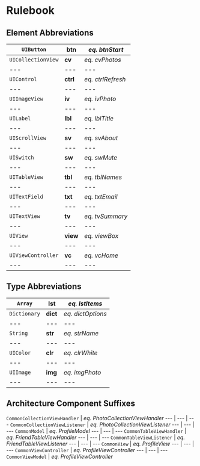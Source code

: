 # Rulebook


## Element Abbreviations

`UIButton` | **btn** | *eq. btnStart*
--- | --- | ---
`UICollectionView` | **cv** | *eq. cvPhotos*
--- | --- | ---
`UIControl` | **ctrl** | *eq. ctrlRefresh*
--- | --- | ---
`UIImageView` | **iv** | *eq. ivPhoto*
--- | --- | ---
`UILabel` | **lbl** | *eq. lblTitle*
--- | --- | ---
`UIScrollView` | **sv** | *eq. svAbout*
--- | --- | ---
`UISwitch` | **sw** | *eq. swMute*
--- | --- | ---
`UITableView` | **tbl** | *eq. tblNames*
--- | --- | ---
`UITextField` | **txt** | *eq. txtEmail*
--- | --- | ---
`UITextView` | **tv** | *eq. tvSummary*
--- | --- | ---
`UIView` | **view** | *eq. viewBox*
--- | --- | ---
`UIViewController` | **vc** | *eq. vcHome*
--- | --- | ---
	

##	Type Abbreviations

`Array` | **lst** | *eq. lstItems*
--- | --- | ---
`Dictionary` | **dict** | *eq. dictOptions*
--- | --- | ---
`String` | **str** | *eq. strName*
--- | --- | ---
`UIColor` | **clr** | *eq. clrWhite*
--- | --- | ---
`UIImage` | **img** | *eq. imgPhoto*
--- | --- | ---

	
## Architecture Component Suffixes

`CommonCollectionViewHandler` | *eq. PhotoCollectionViewHandler*
--- | --- | ---
`CommonCollectionViewListener` | *eq. PhotoCollectionViewListener*
--- | --- | ---
`CommonModel` | *eq. ProfileModel*
--- | --- | ---
`CommonTableViewHandler` | *eq. FriendTableViewHandler*
--- | --- | ---
`CommonTableViewListener` | *eq. FriendTableViewListener*
--- | --- | ---
`CommonView` | *eq. ProfileView*
--- | --- | ---
`CommonViewController` | *eq. ProfileViewController*
--- | --- | ---
`CommonViewModel` | *eq. ProfileViewController*
